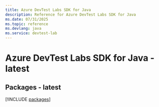 ```yaml
---
title: Azure DevTest Labs SDK for Java
description: Reference for Azure DevTest Labs SDK for Java
ms.date: 07/31/2025
ms.topic: reference
ms.devlang: java
ms.service: devtest-lab
---
```

# Azure DevTest Labs SDK for Java - latest
## Packages - latest
[!INCLUDE [packages](devtest-labs-index.md)]